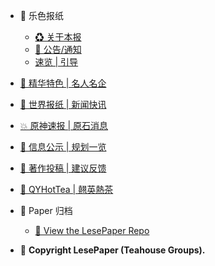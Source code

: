* 🧧 乐色报纸

	* [♻ 关于本报 ](README.md)
	* [🏮 公告/通知](p/index-announcement.md)
	* [速览 | 引导](p/index.md)
	
* [💊 精华特色 | 名人名企](p/c/index-c.md)

* [🎇 世界报纸 | 新闻快讯](p/index-world-news.md)

* [💥 原神速报 | 原石消息](p/index-genshin-news.md)

* [📃 信息公示 | 规划一览](p/index-info.md)

* [🎫 著作投稿 | 建议反馈](p/index-bkg.md)

* [🍵 QYHotTea | 翹英熱茶](p/index-hottea-groups.md)
	
* 🎑 Paper 归档

	* [💢 View the LesePaper Repo](https://github.com/lspaper/lspaper.github.io/docs/images)

*  📰 **Copyright LesePaper (Teahouse Groups).**